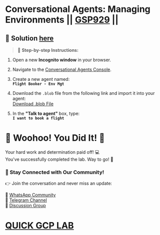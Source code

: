 # Conversational Agents: Managing Environments || [GSP929](https://www.cloudskillsboost.google/focuses/21708?parent=catalog) ||

## 🔑 Solution [here]()

> 🚀 **Step-by-step Instructions:**

1. Open a new **Incognito window** in your browser.

2. Navigate to the [Conversational Agents Console](https://conversational-agents.cloud.google.com/projects).

3. Create a new agent named:  
   **`Flight Booker - Env Mgt`**

4. Download the `.blob` file from the following link and import it into your agent:  
   [Download .blob File](https://drive.google.com/uc?export=download&id=1E4OSHgPQSG2zAg6ONexMSbQAaIdNifyb)

5. In the **"Talk to agent"** box, type:  
   **`I want to book a flight`**

# 🎉 Woohoo! You Did It! 🎉

Your hard work and determination paid off! 💻  
You've successfully completed the lab. Way to go! 🚀  

### 💬 Stay Connected with Our Community!

👉 Join the conversation and never miss an update:  

💚 [WhatsApp Community](https://chat.whatsapp.com/ECJ9h8GA3CA1ksaI9m5NrX)  
📢 [Telegram Channel](https://t.me/quickgcplab)  
👥 [Discussion Group](https://t.me/quickgcplabchats)  

# [QUICK GCP LAB](https://www.youtube.com/@quickgcplab)